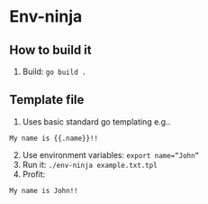 # Env-ninja

## How to build it
1. Build: `go build .`

## Template file
1. Uses basic standard go templating e.g..
``` example.txt.tpl
My name is {{.name}}!!
```
2. Use environment variables:
`export name=“John”`
3. Run it:
`./env-ninja example.txt.tpl`
4. Profit:
```
My name is John!!

```
